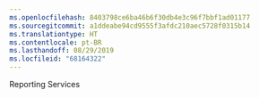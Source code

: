 ```yaml
---
ms.openlocfilehash: 8403798ce6ba46b6f30db4e3c96f7bbf1ad01177
ms.sourcegitcommit: a1ddeabe94cd9555f3afdc210aec5728f0315b14
ms.translationtype: HT
ms.contentlocale: pt-BR
ms.lasthandoff: 08/29/2019
ms.locfileid: "68164322"
---
```

 Reporting Services 